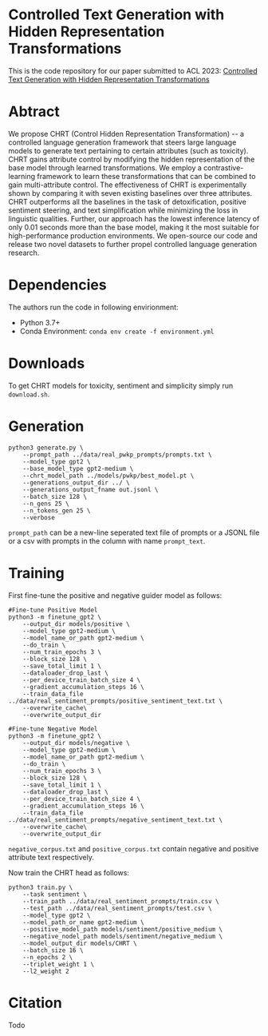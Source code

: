 # Controlled Text Generation with Hidden Representation Transformations
This is the code repository for our paper submitted to ACL 2023: [Controlled Text Generation with Hidden Representation Transformations](todo)

# Abtract
We propose CHRT (Control Hidden Representation Transformation) -- a controlled language generation framework that steers large language models to generate text pertaining to certain attributes (such as toxicity). CHRT gains attribute control by modifying the hidden representation of the base model through learned transformations. We employ a contrastive-learning framework to learn these transformations that can be combined to gain multi-attribute control. The effectiveness of CHRT is experimentally shown by comparing it with seven existing baselines over three attributes. CHRT outperforms all the baselines in the task of detoxification, positive sentiment steering, and text simplification while minimizing the loss in linguistic qualities. Further, our approach has the lowest inference latency of only 0.01 seconds more than the base model, making it the most suitable for high-performance production environments. We open-source our code and release two novel datasets to further propel controlled language generation research.

# Dependencies
The authors run the code in following envirionment:
- Python 3.7+
- Conda Environment: `conda env create -f environment.yml`

# Downloads
To get CHRT models for toxicity, sentiment and simplicity simply run `download.sh`. 
  
# Generation
```
python3 generate.py \
	--prompt_path ../data/real_pwkp_prompts/prompts.txt \
    --model_type gpt2 \
    --base_model_type gpt2-medium \
    --chrt_model_path ../models/pwkp/best_model.pt \
    --generations_output_dir ../ \
    --generations_output_fname out.jsonl \
    --batch_size 128 \
    --n_gens 25 \
    --n_tokens_gen 25 \
    --verbose
```
`prompt_path` can be a new-line seperated text file of prompts or a JSONL file or a csv with prompts in the column with name `prompt_text`. 


# Training
First fine-tune the positive and negative guider model as follows:
```
#Fine-tune Positive Model
python3 -m finetune_gpt2 \
	--output_dir models/positive \
	--model_type gpt2-medium \
	--model_name_or_path gpt2-medium \
	--do_train \
	--num_train_epochs 3 \
	--block_size 128 \
	--save_total_limit 1 \
	--dataloader_drop_last \
	--per_device_train_batch_size 4 \
	--gradient_accumulation_steps 16 \
	--train_data_file ../data/real_sentiment_prompts/positive_sentiment_text.txt \
	--overwrite_cache\
	--overwrite_output_dir

#Fine-tune Negative Model
python3 -m finetune_gpt2 \
	--output_dir models/negative \
	--model_type gpt2-medium \
	--model_name_or_path gpt2-medium \
	--do_train \
	--num_train_epochs 3 \
	--block_size 128 \
	--save_total_limit 1 \
	--dataloader_drop_last \
	--per_device_train_batch_size 4 \
	--gradient_accumulation_steps 16 \
	--train_data_file ../data/real_sentiment_prompts/negative_sentiment_text.txt \
	--overwrite_cache\
	--overwrite_output_dir    
```
`negative_corpus.txt` and `positive_corpus.txt` contain negative and positive attribute text respectively.

Now train the CHRT head as follows:
```
python3 train.py \
	--task sentiment \
	--train_path ../data/real_sentiment_prompts/train.csv \
	--test_path ../data/real_sentiment_prompts/test.csv \
    --model_type gpt2 \
    --model_path_or_name gpt2-medium \
    --positive_model_path models/sentiment/positive_medium \
    --negative_nodel_path models/sentiment/negative_medium \
    --model_output_dir models/CHRT \
    --batch_size 16 \
    --n_epochs 2 \
    --triplet_weight 1 \
    --l2_weight 2
```


# Citation
Todo